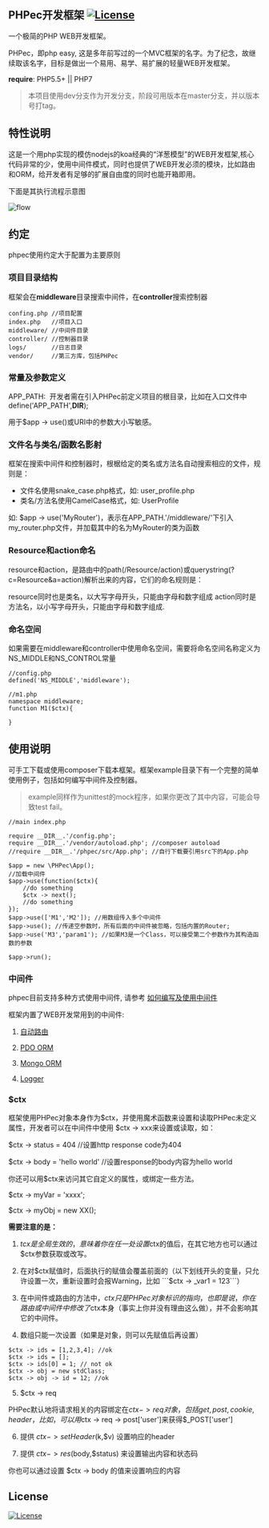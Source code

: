 PHPec开发框架  [![License](https://img.shields.io/badge/license-MIT-blue.svg)](http://opensource.org/licenses/MIT)
-------------

一个极简的PHP WEB开发框架。

PHPec，即php easy, 这是多年前写过的一个MVC框架的名字。为了纪念，故继续取该名字，目标是做出一个易用、易学、易扩展的轻量WEB开发框架。

**require**: PHP5.5+ || PHP7

> 本项目使用dev分支作为开发分支，阶段可用版本在master分支，并以版本号打tag。

## 特性说明

这是一个用php实现的模仿nodejs的koa经典的“洋葱模型”的WEB开发框架,核心代码非常的少，使用中间件模式，同时也提供了WEB开发必须的模块，比如路由和ORM，给开发者有足够的扩展自由度的同时也能开箱即用。

下面是其执行流程示意图

![flow](https://raw.githubusercontent.com/tim1020/PHPec/master/img/flow.png)

## 约定

phpec使用约定大于配置为主要原则

### 项目目录结构

框架会在**middleware**目录搜索中间件，在**controller**搜索控制器

```
confing.php //项目配置 
index.php   //项目入口
middleware/ //中间件目录
controller/ //控制器目录
logs/       //日志目录
vendor/     //第三方库，包括PHPec
```

### 常量及参数定义

APP_PATH:  开发者需在引入PHPec前定义项目的根目录，比如在入口文件中 define('APP_PATH',__DIR__);

用于$app -> use()或URI中的参数大小写敏感。

### 文件名与类名/函数名影射

框架在搜索中间件和控制器时，根椐给定的类名或方法名自动搜索相应的文件，规则是：

- 文件名使用snake_case.php格式，如: user_profile.php
- 类名/方法名使用CamelCase格式，如: UserProfile

如: $app -> use('MyRouter')，表示在APP_PATH.'/middleware/'下引入 my_router.php文件，并加载其中的名为MyRouter的类为函数

### Resource和action命名

resource和action，是路由中的path(/Resource/action)或querystring(?c=Resource&a=action)解析出来的内容，它们的命名规则是：

resource同时也是类名，以大写字母开头，只能由字母和数字组成
action同时是方法名，以小写字母开头，只能由字母和数字组成.

### 命名空间

如果需要在middleware和controller中使用命名空间，需要将命名空间名称定义为 NS_MIDDLE和NS_CONTROL常量

```
//config.php
defined('NS_MIDDLE','middleware');

//m1.php
namespace middleware;
function M1($ctx){

}
```


## 使用说明

可手工下载或使用composer下载本框架。框架example目录下有一个完整的简单使用例子，包括如何编写中间件及控制器。

> example同样作为unittest的mock程序，如果你更改了其中内容，可能会导致test fail。


```
//main index.php

require __DIR__.'/config.php';
require __DIR__.'/vendor/autoload.php'; //composer autoload
//require __DIR__.'/phpec/src/App.php'; //自行下载要引用src下的App.php

$app = new \PHPec\App();
//加载中间件
$app->use(function($ctx){
	//do something
	$ctx -> next();
	//do something
});
$app->use(['M1','M2']); //用数组传入多个中间件
$app->use(); //传递空参数时，所有后面的中间件被忽略，包括内置的Router;
$app->use('M3','param1'); //如果M3是一个Class，可以接受第二个参数作为其构造函数的参数

$app->run();
```


### 中间件

phpec目前支持多种方式使用中间件, 请参考 [如何编写及使用中间件](doc/middleware.md)

框架内置了WEB开发常用到的中间件:

1. [自动路由](doc/router.md)

2. [PDO ORM](doc/pdo_orm.md)

3. [Mongo ORM](doc/mongo_orm.md)

4. [Logger](doc/logger.md)


### $ctx

框架使用PHPec对象本身作为$ctx，并使用魔术函数来设置和读取PHPec未定义属性，开发者可以在中间件中使用 $ctx -> xxx来设置或读取，如：

$ctx -> status = 404         //设置http response code为404

$ctx -> body = 'hello world' //设置response的body内容为hello world

你还可以用$ctx来访问其它自定义的属性，或绑定一些方法。

$ctx -> myVar = 'xxxx';

$ctx -> myObj = new XX();

**需要注意的是：**

1. $tcx是全局生效的，意味着你在任一处设置$ctx的值后，在其它地方也可以通过$ctx参数获取或改写。

2. 在对$ctx赋值时，后面执行的赋值会覆盖前面的（以下划线开头的变量，只允许设置一次，重新设置时会报Warning，比如 ```$ctx -> _var1 = 123```）

3. 在中间件或路由的方法中，$ctx只是PHPec对象标识的指向，也即是说，你在路由或中间件中修改了$ctx本身（事实上你并没有理由这么做），并不会影响其它的中间件。

4. 数组只能一次设置（如果是对象，则可以先赋值后再设置）
```
$ctx -> ids = [1,2,3,4]; //ok
$ctx -> ids = [];
$ctx -> ids[0] = 1; // not ok
$ctx -> obj = new stdClass;
$ctx -> obj -> id = 12; //ok

```

5. $ctx -> req

PHPec默认地将请求相关的内容绑定在$ctx -> req对象，包括 get,post,cookie,header，比如，可以用$ctx -> req -> post['user']来获得$_POST['user']

6. 提供 $ctx -> setHeader($k,$v) 设置响应的header

7. 提供 $ctx -> res($body,$status) 来设置输出内容和状态码

你也可以通过设置 $ctx -> body 的值来设置响应的内容


## License

[![License](https://img.shields.io/badge/license-MIT-blue.svg)](http://opensource.org/licenses/MIT)
